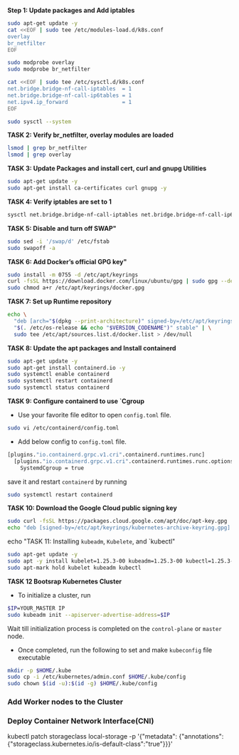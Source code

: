 

**Step 1: Update packages and Add iptables**

```bash
sudo apt-get update -y
cat <<EOF | sudo tee /etc/modules-load.d/k8s.conf
overlay
br_netfilter
EOF

sudo modprobe overlay
sudo modprobe br_netfilter

cat <<EOF | sudo tee /etc/sysctl.d/k8s.conf
net.bridge.bridge-nf-call-iptables  = 1
net.bridge.bridge-nf-call-ip6tables = 1
net.ipv4.ip_forward                 = 1
EOF

sudo sysctl --system

```

**TASK 2: Verify br_netfilter, overlay modules are loaded**

```bash
lsmod | grep br_netfilter
lsmod | grep overlay

```

**TASK 3: Update Packages and install cert, curl and gnupg Utilities**

```bash
sudo apt-get update -y
sudo apt-get install ca-certificates curl gnupg -y
```

**TASK 4: Verify iptables are set to 1**

```bash
sysctl net.bridge.bridge-nf-call-iptables net.bridge.bridge-nf-call-ip6tables net.ipv4.ip_forward
```
**TASK 5: Disable and turn off SWAP"**

```bash
sudo sed -i '/swap/d' /etc/fstab
sudo swapoff -a
```

**TASK 6: Add Docker’s official GPG key"**

```bash
sudo install -m 0755 -d /etc/apt/keyrings
curl -fsSL https://download.docker.com/linux/ubuntu/gpg | sudo gpg --dearmor -o /etc/apt/keyrings/docker.gpg
sudo chmod a+r /etc/apt/keyrings/docker.gpg
```

**TASK 7: Set up Runtime repository**

```bash
echo \
  "deb [arch="$(dpkg --print-architecture)" signed-by=/etc/apt/keyrings/docker.gpg] https://download.docker.com/linux/ubuntu \
  "$(. /etc/os-release && echo "$VERSION_CODENAME")" stable" | \
  sudo tee /etc/apt/sources.list.d/docker.list > /dev/null
```

**TASK 8: Update the apt packages and Install containerd**

```bash
sudo apt-get update -y
sudo apt-get install containerd.io -y
sudo systemctl enable containerd
sudo systemctl restart containerd
sudo systemctl status containerd
```
**TASK 9: Configure containerd to use `Cgroup**
- Use your favorite file editor to open `config.toml` file.

```bash
sudo vi /etc/containerd/config.toml
```
- Add below config to `config.toml` file.

```bash
[plugins."io.containerd.grpc.v1.cri".containerd.runtimes.runc]
  [plugins."io.containerd.grpc.v1.cri".containerd.runtimes.runc.options]
    SystemdCgroup = true
```
save it and restart `containerd` by running

```bash
sudo systemctl restart containerd
```

**TASK 10: Download the Google Cloud public signing key**

```bash
sudo curl -fsSL https://packages.cloud.google.com/apt/doc/apt-key.gpg | sudo gpg --dearmor -o /etc/apt/keyrings/kubernetes-archive-keyring.gpg
echo "deb [signed-by=/etc/apt/keyrings/kubernetes-archive-keyring.gpg] https://apt.kubernetes.io/ kubernetes-xenial main" | sudo tee /etc/apt/sources.list.d/kubernetes.list
```
echo "TASK 11:  Installing `kubeadm`, `Kubelete`, and `kubectl"

```bash
sudo apt-get update -y
sudo apt -y install kubelet=1.25.3-00 kubeadm=1.25.3-00 kubectl=1.25.3-00
sudo apt-mark hold kubelet kubeadm kubectl
```


**TASK 12 Bootsrap Kubernetes Cluster**

- To initialize a cluster, run

```bash
$IP=YOUR_MASTER IP
sudo kubeadm init --apiserver-advertise-address=$IP
```
Wait till initialization process is completed on the `control-plane` or `master` node.

- Once completed, run the following to set and make `kubeconfig` file executable

```bash
mkdir -p $HOME/.kube
sudo cp -i /etc/kubernetes/admin.conf $HOME/.kube/config
sudo chown $(id -u):$(id -g) $HOME/.kube/config
```

### Add Worker nodes to the Cluster 

### Deploy Container Network Interface(**CNI**)

kubectl patch storageclass local-storage -p '{"metadata": {"annotations":{"storageclass.kubernetes.io/is-default-class":"true"}}}'

